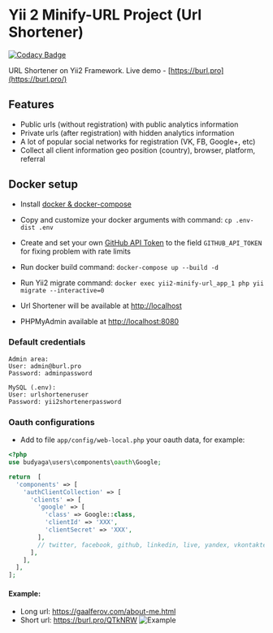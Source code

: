 Yii 2 Minify-URL Project (Url Shortener)
========================================

[![Codacy Badge](https://api.codacy.com/project/badge/Grade/40ba1520435842279111a89b137aace0)](https://www.codacy.com/app/gaalferov/yii2-minify-url?utm_source=github.com&amp;utm_medium=referral&amp;utm_content=gaalferov/yii2-minify-url&amp;utm_campaign=Badge_Grade)

URL Shortener on Yii2 Framework.
Live demo - [https://burl.pro](https://burl.pro/)

Features
----
* Public urls (without registration) with public analytics information
* Private urls (after registration) with hidden analytics information
* A lot of popular social networks for registration (VK, FB, Google+, etc)
* Collect all client information geo position (country), browser, platform, referral

## Docker setup
* Install [docker & docker-compose](https://www.docker.com/)
* Copy and customize your docker arguments with command: `cp .env-dist .env`
* Create and set your own [GitHub API Token](https://github.com/settings/tokens) to the field `GITHUB_API_TOKEN` for fixing problem with rate limits
* Run docker build command: `docker-compose up --build -d`
* Run Yii2 migrate command: `docker exec yii2-minify-url_app_1 php yii migrate --interactive=0`


* Url Shortener will be available at [http://localhost](http://localhost)
* PHPMyAdmin available at [http://localhost:8080](http://localhost:8080)

### Default credentials
~~~
Admin area:
User: admin@burl.pro
Password: adminpassword

MySQL (.env):
User: urlshorteneruser
Password: yii2shortenerpassword
~~~

### Oauth configurations
* Add to file `app/config/web-local.php` your oauth data, for example:
```php
<?php
use budyaga\users\components\oauth\Google;

return  [
  'components' => [
    'authClientCollection' => [
      'clients' => [
        'google' => [
          'class' => Google::class,
          'clientId' => 'XXX',
          'clientSecret' => 'XXX',
        ],
        // twitter, facebook, github, linkedin, live, yandex, vkontakte
      ],
    ],
  ],
];
```
#### Example:
* Long url: https://gaalferov.com/about-me.html
* Short url: https://burl.pro/QTkNRW
![Example](https://burl.pro/images/example.gif)
